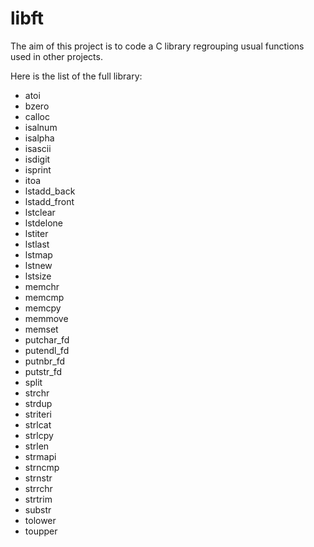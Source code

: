 # libft
The aim of this project is to code a C library regrouping usual functions used in other projects.

Here is the list of the full library:
- atoi
- bzero
- calloc
- isalnum
- isalpha
- isascii
- isdigit
- isprint
- itoa
- lstadd_back
- lstadd_front
- lstclear
- lstdelone
- lstiter
- lstlast
- lstmap
- lstnew
- lstsize
- memchr
- memcmp
- memcpy
- memmove
- memset
- putchar_fd
- putendl_fd
- putnbr_fd
- putstr_fd
- split
- strchr
- strdup
- striteri
- strlcat
- strlcpy
- strlen
- strmapi
- strncmp
- strnstr
- strrchr
- strtrim
- substr
- tolower
- toupper
